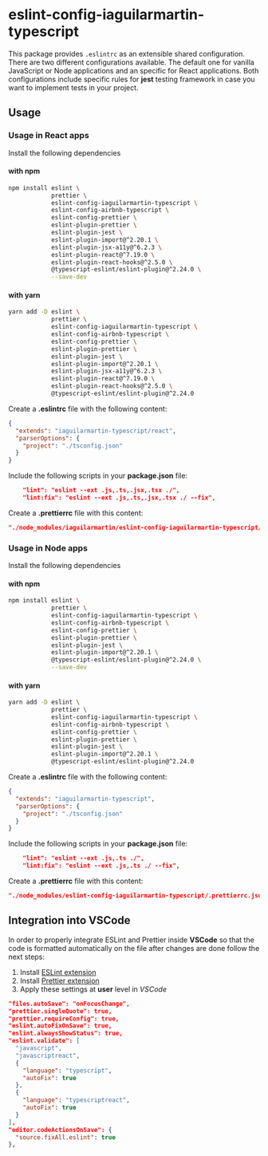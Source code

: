 # eslint-config-iaguilarmartin-typescript

This package provides `.eslintrc` as an extensible shared configuration. There
are two different configurations available. The default one for vanilla
JavaScript or Node applications and an specific for React applications. Both
configurations include specific rules for **jest** testing framework in case you
want to implement tests in your project.

## Usage

### Usage in React apps

Install the following dependencies

#### with npm

```bash
npm install eslint \
            prettier \
            eslint-config-iaguilarmartin-typescript \
            eslint-config-airbnb-typescript \
            eslint-config-prettier \
            eslint-plugin-prettier \
            eslint-plugin-jest \
            eslint-plugin-import@^2.20.1 \
            eslint-plugin-jsx-a11y@^6.2.3 \
            eslint-plugin-react@^7.19.0 \
            eslint-plugin-react-hooks@^2.5.0 \
            @typescript-eslint/eslint-plugin@^2.24.0 \
            --save-dev
```

#### with yarn

```bash
yarn add -D eslint \
            prettier \
            eslint-config-iaguilarmartin-typescript \
            eslint-config-airbnb-typescript \
            eslint-config-prettier \
            eslint-plugin-prettier \
            eslint-plugin-jest \
            eslint-plugin-import@^2.20.1 \
            eslint-plugin-jsx-a11y@^6.2.3 \
            eslint-plugin-react@^7.19.0 \
            eslint-plugin-react-hooks@^2.5.0 \
            @typescript-eslint/eslint-plugin@^2.24.0
```

Create a **.eslintrc** file with the following content:

```json
{
  "extends": "iaguilarmartin-typescript/react",
  "parserOptions": {
    "project": "./tsconfig.json"
  }
}
```

Include the following scripts in your **package.json** file:

```json
    "lint": "eslint --ext .js,.ts,.jsx,.tsx ./",
    "lint:fix": "eslint --ext .js,.ts,.jsx,.tsx ./ --fix",
```

Create a **.prettierrc** file with this content:

```json
"./node_modules/iaguilarmartin/eslint-config-iaguilarmartin-typescript/.prettierrc.json"
```

### Usage in Node apps

Install the following dependencies

#### with npm

```bash
npm install eslint \
            prettier \
            eslint-config-iaguilarmartin-typescript \
            eslint-config-airbnb-typescript \
            eslint-config-prettier \
            eslint-plugin-prettier \
            eslint-plugin-jest \
            eslint-plugin-import@^2.20.1 \
            @typescript-eslint/eslint-plugin@^2.24.0 \
            --save-dev
```

#### with yarn

```bash
yarn add -D eslint \
            prettier \
            eslint-config-iaguilarmartin-typescript \
            eslint-config-airbnb-typescript \
            eslint-config-prettier \
            eslint-plugin-prettier \
            eslint-plugin-jest \
            eslint-plugin-import@^2.20.1 \
            @typescript-eslint/eslint-plugin@^2.24.0
```

Create a **.eslintrc** file with the following content:

```json
{
  "extends": "iaguilarmartin-typescript",
  "parserOptions": {
    "project": "./tsconfig.json"
  }
}
```

Include the following scripts in your **package.json** file:

```json
    "lint": "eslint --ext .js,.ts ./",
    "lint:fix": "eslint --ext .js,.ts ./ --fix",
```

Create a **.prettierrc** file with this content:

```json
"./node_modules/eslint-config-iaguilarmartin-typescript/.prettierrc.json"
```

## Integration into VSCode

In order to properly integrate ESLint and Prettier inside **VSCode** so that the
code is formatted automatically on the file after changes are done follow the
next steps:

1. Install
   [ESLint extension](https://marketplace.visualstudio.com/items?itemName=dbaeumer.vscode-eslint)
2. Install
   [Prettier extension](https://marketplace.visualstudio.com/items?itemName=esbenp.prettier-vscode)
3. Apply these settings at **user** level in _VSCode_

```json
"files.autoSave": "onFocusChange",
"prettier.singleQuote": true,
"prettier.requireConfig": true,
"eslint.autoFixOnSave": true,
"eslint.alwaysShowStatus": true,
"eslint.validate": [
  "javascript",
  "javascriptreact",
  {
    "language": "typescript",
    "autoFix": true
  },
  {
    "language": "typescriptreact",
    "autoFix": true
  }
],
"editor.codeActionsOnSave": {
  "source.fixAll.eslint": true
},
```
